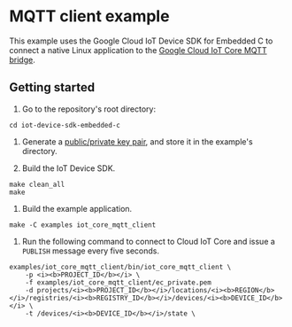 # MQTT client example

This example uses the Google Cloud IoT Device SDK for Embedded C to connect a native Linux application to the [Google Cloud IoT Core MQTT bridge](https://cloud.google.com/iot/docs/how-tos/mqtt-bridge#iot-core-mqtt-auth-run-cpp).

## Getting started

1. Go to the repository's root directory:

```
cd iot-device-sdk-embedded-c
```

1. Generate a [public/private key pair](https://cloud.google.com/iot/docs/how-tos/credentials/keys), and store it in the example's directory.

1. Build the IoT Device SDK.

```
make clean_all
make
```

1. Build the example application.

```
make -C examples iot_core_mqtt_client
```

1. Run the following command to connect to Cloud IoT Core and issue a `PUBLISH` message every five seconds.

```
examples/iot_core_mqtt_client/bin/iot_core_mqtt_client \
    -p <i><b>PROJECT_ID</b></i> \
    -f examples/iot_core_mqtt_client/ec_private.pem
    -d projects/<i><b>PROJECT_ID</b></i>/locations/<i><b>REGION</b></i>/registries/<i><b>REGISTRY_ID</b></i>/devices/<i><b>DEVICE_ID</b></i> \
    -t /devices/<i><b>DEVICE_ID</b></i>/state \
```
